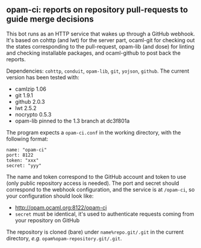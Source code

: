 ## opam-ci: reports on repository pull-requests to guide merge decisions

This bot runs as an HTTP service that wakes up through a GitHub webhook. It's
based on cohttp (and lwt) for the server part, ocaml-git for checking out the
states corresponding to the pull-request, opam-lib (and dose) for linting and
checking installable packages, and ocaml-github to post back the reports.

Dependencies: `cohttp`, `conduit`, `opam-lib`, `git`, `yojson`, `github`. The
current version has been tested with:
- camlzip 1.06
- git 1.9.1
- github 2.0.3
- lwt 2.5.2
- nocrypto 0.5.3
- opam-lib pinned to the 1.3 branch at dc3f801a

The program expects a `opam-ci.conf` in the working directory, with the
following format:

```
name: "opam-ci"
port: 8122
token: "xxx"
secret: "yyy"
```

The name and token correspond to the GitHub account and token to use (only
public repository access is needed). The port and secret should correspond to
the webhook configuration, and the service is at `/opam-ci`, so your
configuration should look like:
- http://opam.ocaml.org:8122/opam-ci
- `secret` must be identical, it's used to authenticate requests coming from
  your repository on GitHub

The repository is cloned (bare) under `name%repo.git/.git` in the current
directory, _e.g._ `opam%opam-repository.git/.git`.
